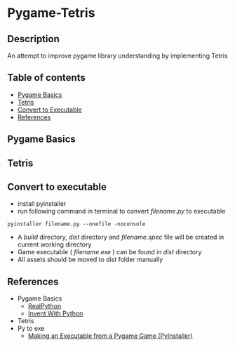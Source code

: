 # Pygame-Tetris
## Description
An attempt to improve pygame library understanding by implementing Tetris 

## Table of contents
- [Pygame Basics](#pygame-basics)
- [Tetris](#tetris)
- [Convert to Executable](#convert-to-executable)
- [References](#references)

## Pygame Basics

## Tetris

## Convert to executable

- install pyinstaller
- run following command in terminal to convert *filename.py* to executable

```
pyinstaller filename.py --onefile -noconsole
```
- A *build* directory, *dist* directory and *filename.spec* file will be created in current working directory
- Game executable ( *filename.exe* ) can be found in *dist* directory
- All assets should be moved to dist folder manually 

## References
- Pygame Basics
    - [RealPython](https://realpython.com/pygame-a-primer/)
    - [Invent With Python](https://inventwithpython.com/pygame/)
- Tetris
- Py to exe
    - [Making an Executable from a Pygame Game (PyInstaller)](https://youtu.be/lTxaran0Cig)


